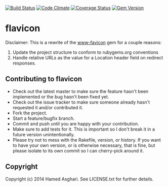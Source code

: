 [![Build Status](https://travis-ci.org/hasghari/flavicon.png?branch=master)](https://travis-ci.org/hasghari/flavicon)
[![Code Climate](https://codeclimate.com/github/hasghari/flavicon.png)](https://codeclimate.com/github/hasghari/flavicon)
[![Coverage Status](https://coveralls.io/repos/hasghari/flavicon/badge.png)](https://coveralls.io/r/hasghari/flavicon)
[![Gem Version](https://badge.fury.io/rb/flavicon.png)](http://badge.fury.io/rb/flavicon)

# flavicon

Disclaimer: This is a rewrite of the [www-favicon](https://github.com/youpy/www-favicon) gem for a couple reasons:

1. Update the project structure to conform to rubygems.org conventions
2. Handle relative URLs as the value for a Location header field on redirect responses.

## Contributing to flavicon

* Check out the latest master to make sure the feature hasn't been implemented or the bug hasn't been fixed yet.
* Check out the issue tracker to make sure someone already hasn't requested it and/or contributed it.
* Fork the project.
* Start a feature/bugfix branch.
* Commit and push until you are happy with your contribution.
* Make sure to add tests for it. This is important so I don't break it in a future version unintentionally.
* Please try not to mess with the Rakefile, version, or history. If you want to have your own version, or is otherwise necessary, that is fine, but please isolate to its own commit so I can cherry-pick around it.

## Copyright

Copyright (c) 2014 Hamed Asghari. See LICENSE.txt for further details.

